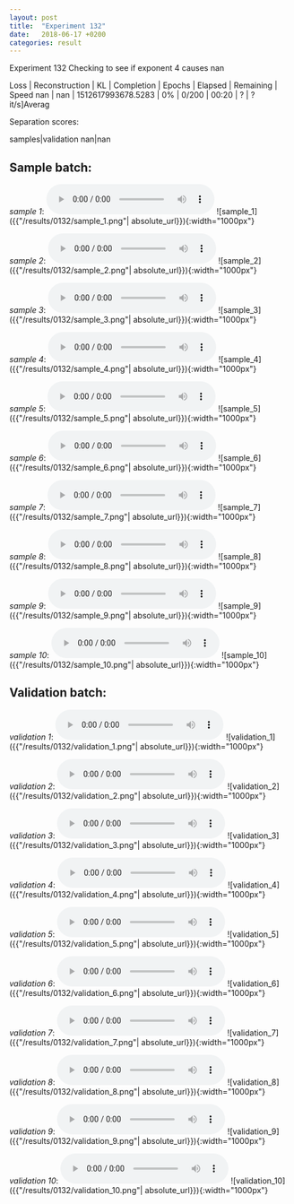 ```yaml
---
layout: post
title:  "Experiment 132"
date:   2018-06-17 +0200
categories: result
---
```

Experiment 132
Checking to see if exponent 4 causes nan

Loss | Reconstruction | KL | Completion | Epochs | Elapsed | Remaining | Speed
nan | nan | 1512617993678.5283 | 0% | 0/200 | 00:20 | ? | ?it/s]Averag

Separation scores:

samples|validation
nan|nan

## **Sample batch**:
_sample 1_:
<audio src="/ResultsOverview/results/0132/sample_1.wav" controls preload></audio>
![sample_1]({{"/results/0132/sample_1.png"| absolute_url}}){:width="1000px"}

_sample 2_:
<audio src="/ResultsOverview/results/0132/sample_2.wav" controls preload></audio>
![sample_2]({{"/results/0132/sample_2.png"| absolute_url}}){:width="1000px"}

_sample 3_:
<audio src="/ResultsOverview/results/0132/sample_3.wav" controls preload></audio>
![sample_3]({{"/results/0132/sample_3.png"| absolute_url}}){:width="1000px"}

_sample 4_:
<audio src="/ResultsOverview/results/0132/sample_4.wav" controls preload></audio>
![sample_4]({{"/results/0132/sample_4.png"| absolute_url}}){:width="1000px"}

_sample 5_:
<audio src="/ResultsOverview/results/0132/sample_5.wav" controls preload></audio>
![sample_5]({{"/results/0132/sample_5.png"| absolute_url}}){:width="1000px"}

_sample 6_:
<audio src="/ResultsOverview/results/0132/sample_6.wav" controls preload></audio>
![sample_6]({{"/results/0132/sample_6.png"| absolute_url}}){:width="1000px"}

_sample 7_:
<audio src="/ResultsOverview/results/0132/sample_7.wav" controls preload></audio>
![sample_7]({{"/results/0132/sample_7.png"| absolute_url}}){:width="1000px"}

_sample 8_:
<audio src="/ResultsOverview/results/0132/sample_8.wav" controls preload></audio>
![sample_8]({{"/results/0132/sample_8.png"| absolute_url}}){:width="1000px"}

_sample 9_:
<audio src="/ResultsOverview/results/0132/sample_9.wav" controls preload></audio>
![sample_9]({{"/results/0132/sample_9.png"| absolute_url}}){:width="1000px"}

_sample 10_:
<audio src="/ResultsOverview/results/0132/sample_10.wav" controls preload></audio>
![sample_10]({{"/results/0132/sample_10.png"| absolute_url}}){:width="1000px"}

## **Validation batch**:
_validation 1_:
<audio src="/ResultsOverview/results/0132/validation_1.wav" controls preload></audio>
![validation_1]({{"/results/0132/validation_1.png"| absolute_url}}){:width="1000px"}

_validation 2_:
<audio src="/ResultsOverview/results/0132/validation_2.wav" controls preload></audio>
![validation_2]({{"/results/0132/validation_2.png"| absolute_url}}){:width="1000px"}

_validation 3_:
<audio src="/ResultsOverview/results/0132/validation_3.wav" controls preload></audio>
![validation_3]({{"/results/0132/validation_3.png"| absolute_url}}){:width="1000px"}

_validation 4_:
<audio src="/ResultsOverview/results/0132/validation_4.wav" controls preload></audio>
![validation_4]({{"/results/0132/validation_4.png"| absolute_url}}){:width="1000px"}

_validation 5_:
<audio src="/ResultsOverview/results/0132/validation_5.wav" controls preload></audio>
![validation_5]({{"/results/0132/validation_5.png"| absolute_url}}){:width="1000px"}

_validation 6_:
<audio src="/ResultsOverview/results/0132/validation_6.wav" controls preload></audio>
![validation_6]({{"/results/0132/validation_6.png"| absolute_url}}){:width="1000px"}

_validation 7_:
<audio src="/ResultsOverview/results/0132/validation_7.wav" controls preload></audio>
![validation_7]({{"/results/0132/validation_7.png"| absolute_url}}){:width="1000px"}

_validation 8_:
<audio src="/ResultsOverview/results/0132/validation_8.wav" controls preload></audio>
![validation_8]({{"/results/0132/validation_8.png"| absolute_url}}){:width="1000px"}

_validation 9_:
<audio src="/ResultsOverview/results/0132/validation_9.wav" controls preload></audio>
![validation_9]({{"/results/0132/validation_9.png"| absolute_url}}){:width="1000px"}

_validation 10_:
<audio src="/ResultsOverview/results/0132/validation_10.wav" controls preload></audio>
![validation_10]({{"/results/0132/validation_10.png"| absolute_url}}){:width="1000px"}

